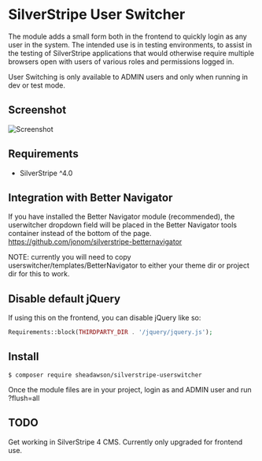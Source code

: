 # SilverStripe User Switcher

The module adds a small form both in the frontend to quickly login as any user in the system. The intended use is in testing environments, to assist in the testing of SilverStripe applications that would otherwise require multiple browsers open with users of various roles and permissions logged in.

User Switching is only available to ADMIN users and only when running in dev or test mode.

## Screenshot

![Screenshot](https://raw.github.com/sheadawson/silverstripe-userswitcher/master/images/screenshot.png)

## Requirements

* SilverStripe ^4.0

## Integration with Better Navigator

If you have installed the Better Navigator module (recommended), the userwitcher dropdown field will be placed in the Better Navigator tools container instead of the bottom of the page. https://github.com/jonom/silverstripe-betternavigator

NOTE: currently you will need to copy userswitcher/templates/BetterNavigator to either your theme dir or project dir for this to work.

## Disable default jQuery

If using this on the frontend, you can disable jQuery like so:

```php
Requirements::block(THIRDPARTY_DIR . '/jquery/jquery.js');
```

## Install

	$ composer require sheadawson/silverstripe-userswitcher

Once the module files are in your project, login as and ADMIN user and run ?flush=all

## TODO

Get working in SilverStripe 4 CMS. Currently only upgraded for frontend use.

